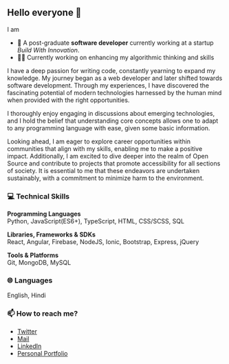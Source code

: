 ## Hello everyone 👋

I am
- 🏫 A post-graduate **software developer** currently working at a startup _Build With Innovation_.
- 👨‍💻 Currently working on enhancing my algorithmic thinking and skills

I have a deep passion for writing code, constantly yearning to expand my knowledge. My journey began as a web developer and later shifted towards software development. Through my experiences, I have discovered the fascinating potential of modern technologies harnessed by the human mind when provided with the right opportunities.

I thoroughly enjoy engaging in discussions about emerging technologies, and I hold the belief that understanding core concepts allows one to adapt to any programming language with ease, given some basic information.

Looking ahead, I am eager to explore career opportunities within communities that align with my skills, enabling me to make a positive impact. Additionally, I am excited to dive deeper into the realm of Open Source and contribute to projects that promote accessibility for all sections of society. It is essential to me that these endeavors are undertaken sustainably, with a commitment to minimize harm to the environment.

### 💻 Technical Skills
**Programming Languages**  
Python, JavaScript(ES6+), TypeScript, HTML, CSS/SCSS, SQL

**Libraries, Frameworks & SDKs**  
React, Angular, Firebase, NodeJS, Ionic, Bootstrap, Express, jQuery

**Tools & Platforms**  
Git, MongoDB, MySQL

### 🌐 Languages  
English, Hindi

### 📫 How to reach me?
- [Twitter](https://twitter.com/vip_sh18)
- [Mail](mailto:vipulsharma9696@gmail.com)
- [LinkedIn](https://www.linkedin.com/in/vipul-sharma18/)
- [Personal Portfolio](https://vipsh18.github.io/)

<!--
- 🔭 I’m currently working on ...
- 🌱 I’m currently learning ...
- 👯 I’m looking to collaborate on ...
- 🤔 I’m looking for help with ...
- 💬 Ask me about ...
- 😄 Pronouns: ..
-->
